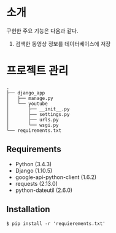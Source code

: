 # 소개
구현한 주요 기능은 다음과 같다.

1. 검색한 동영상 정보를 데이터베이스에 저장

# 프로젝트 관리

```shell
.
├── django_app
│   ├── manage.py
│   └── youtube
│       ├── __init__.py
│       ├── settings.py
│       ├── urls.py
│       └── wsgi.py
└── requirements.txt

```

## Requirements
- Python (3.4.3)
- Django (1.10.5)
- google-api-python-client (1.6.2)
- requests (2.13.0)
- python-dateutil (2.6.0)

## Installation
```shell
$ pip install -r 'requierements.txt'
```